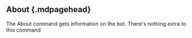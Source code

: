 ## About {.mdpagehead}

The About command gets information on the bot. There's nothing extra to this command
